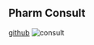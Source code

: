 ## Pharm Consult

[github](https://github.com/soulchildhc/my_project)
![consult](https://lh3.googleusercontent.com/proxy/dqvDNruqF5_cHe-cE8QKVx6-HBP-Avqsb3TKdZVTrVacUSkwGwuZW8PdqsNVhRS9H5A5pdumjKp8tkZ-JbtXiDkG-MrQd6ICchzRf2ZOfe7bhXY5PVql82tjqM7G-P-35azp0jlwkdLGdFqwJm9EmTJ_Ghwn8K9xzoUIjIMRtl59joqbcqRIx-LQn19c-Vw9E1C1pBXehTfVETb1SZdDXk3SBhIHhhJpyw)
